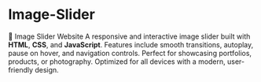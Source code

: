 # Image-Slider
🌟 Image Slider Website    A responsive and interactive image slider built with **HTML**, **CSS**, and **JavaScript**. Features include smooth transitions, autoplay, pause on hover, and navigation controls. Perfect for showcasing portfolios, products, or photography. Optimized for all devices with a modern, user-friendly design.
